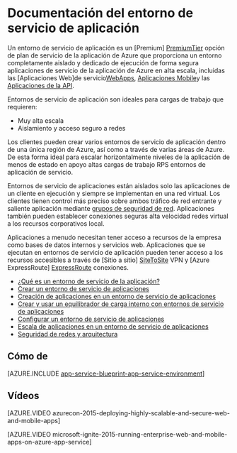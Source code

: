 <properties 
    pageTitle="Entorno de servicio de la aplicación | Microsoft Azure" 
    description="¿Qué es un entorno de servicio de la aplicación de Azure? Introducción a la aplicación de servicio de entorno." 
    keywords="entorno de servicio de aplicación de Azure, una red virtual, proteger redes"
    services="app-service" 
    documentationCenter="" 
    authors="stefsch" 
    manager="wpickett" 
    editor=""/>

<tags 
    ms.service="app-service" 
    ms.workload="na" 
    ms.tgt_pltfrm="na" 
    ms.devlang="na" 
    ms.topic="article" 
    ms.date="10/04/2016" 
    ms.author="stefsch"/>

# <a name="app-service-environment-documentation"></a>Documentación del entorno de servicio de aplicación

Un entorno de servicio de aplicación es un [Premium] [ PremiumTier] opción de plan de servicio de la aplicación de Azure que proporciona un entorno completamente aislado y dedicado de ejecución de forma segura aplicaciones de servicio de la aplicación de Azure en alta escala, incluidas las [Aplicaciones Web]de servicio[WebApps], [Aplicaciones Mobile][MobileApps]y las [Aplicaciones de la API][APIApps].  

Entornos de servicio de aplicación son ideales para cargas de trabajo que requieren:

- Muy alta escala
- Aislamiento y acceso seguro a redes

Los clientes pueden crear varios entornos de servicio de aplicación dentro de una única región de Azure, así como a través de varias áreas de Azure.  De esta forma ideal para escalar horizontalmente niveles de la aplicación de menos de estado en apoyo altas cargas de trabajo RPS entornos de aplicación de servicio.

Entornos de servicio de aplicaciones están aislados solo las aplicaciones de un cliente en ejecución y siempre se implementan en una red virtual.  Los clientes tienen control más preciso sobre ambos tráfico de red entrante y saliente aplicación mediante [grupos de seguridad de red][NetworkSecurityGroups].  Aplicaciones también pueden establecer conexiones seguras alta velocidad redes virtual a los recursos corporativos local.

Aplicaciones a menudo necesitan tener acceso a recursos de la empresa como bases de datos internos y servicios web.  Aplicaciones que se ejecutan en entornos de servicio de aplicación pueden tener acceso a los recursos accesibles a través de [Sitio a sitio] [ SiteToSite] VPN y [Azure ExpressRoute] [ ExpressRoute] conexiones.

* [¿Qué es un entorno de servicio de la aplicación?](../app-service-web/app-service-app-service-environment-intro.md)
* [Crear un entorno de servicio de aplicaciones](../app-service-web/app-service-web-how-to-create-an-app-service-environment.md)
* [Creación de aplicaciones en un entorno de servicio de aplicaciones](../app-service-web/app-service-web-how-to-create-a-web-app-in-an-ase.md)
* [Crear y usar un equilibrador de carga interno con entornos de servicio de aplicaciones](../app-service-web/app-service-environment-with-internal-load-balancer.md)
* [Configurar un entorno de servicio de aplicaciones](../app-service-web/app-service-web-configure-an-app-service-environment.md) 
* [Escala de aplicaciones en un entorno de servicio de aplicaciones](../app-service-web/app-service-web-scale-a-web-app-in-an-app-service-environment.md)
* [Seguridad de redes y arquitectura](../app-service-web/app-service-app-service-environment-network-architecture-overview.md)

## <a name="how-tos"></a>Cómo de

[AZURE.INCLUDE [app-service-blueprint-app-service-environment](../../includes/app-service-blueprint-app-service-environment.md)]


## <a name="videos"></a>Vídeos
[AZURE.VIDEO azurecon-2015-deploying-highly-scalable-and-secure-web-and-mobile-apps]

[AZURE.VIDEO microsoft-ignite-2015-running-enterprise-web-and-mobile-apps-on-azure-app-service]


<!-- LINKS -->
[PremiumTier]: http://azure.microsoft.com/pricing/details/app-service/
[WebApps]: http://azure.microsoft.com/documentation/articles/app-service-web-overview/
[MobileApps]: http://azure.microsoft.com/documentation/articles/app-service-mobile-value-prop-preview/
[APIApps]: http://azure.microsoft.com/documentation/articles/app-service-api-apps-why-best-platform/
[NetworkSecurityGroups]: https://azure.microsoft.com/documentation/articles/virtual-networks-nsg/
[SiteToSite]: https://azure.microsoft.com/documentation/articles/vpn-gateway-site-to-site-create/
[ExpressRoute]: http://azure.microsoft.com/services/expressroute/
